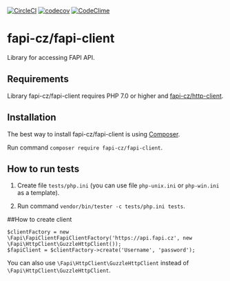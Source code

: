 
[![CircleCI](https://circleci.com/gh/fapi-cz/php-client.svg?style=shield)](https://circleci.com/gh/fapi-cz/php-client)
[![codecov](https://codecov.io/gh/fapi-cz/php-client/branch/master/graph/badge.svg)](https://codecov.io/gh/fapi-cz/php-client)
[![CodeClime](https://codeclimate.com/github/fapi-cz/php-client.png)](https://codeclimate.com/github/fapi-cz/php-client)

# fapi-cz/fapi-client
Library for accessing FAPI API.

## Requirements
Library fapi-cz/fapi-client requires PHP 7.0 or higher and [fapi-cz/http-client](https://github.com/fapi-cz/http-client).

## Installation
The best way to install fapi-cz/fapi-client is using [Composer](http://getcomposer.org/).

Run command `composer require fapi-cz/fapi-client`.

## How to run tests
1. Create file `tests/php.ini` (you can use file `php-unix.ini` or `php-win.ini` as a template).

2. Run command `vendor/bin/tester -c tests/php.ini tests`.

##How to create client
```
$clientFactory = new \Fapi\FapiClientFapiClientFactory('https://api.fapi.cz', new \Fapi\HttpClient\GuzzleHttpClient());
$fapiClient = $clientFactory->create('Username', 'password');
```

You can also use `\Fapi\HttpClient\GuzzleHttpClient` instead of `\Fapi\HttpClient\GuzzleHttpClient`.
